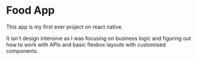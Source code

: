 # Food App

This app is my first ever project on react native.

It isn't design intensive as I was focusing on business logic and figuring out how to work with APIs and basic flexbox layouts with customised components.
